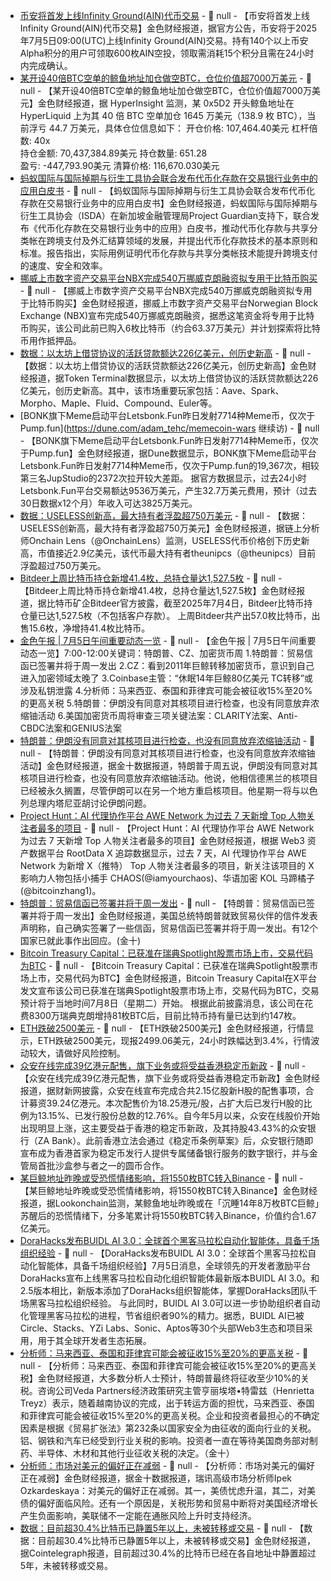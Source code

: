 - [​​币安将首发上线Infinity Ground(AIN)代币交易​](https://x.com/binance/status/1941379909139746918) - 📰 null - 【​​币安将首发上线Infinity Ground(AIN)代币交易​】金色财经报道，据官方公告，币安将于2025年7月5日09:00(UTC)上线Infinity Ground(AIN)交易。持有140个以上币安Alpha积分的用户可领取600枚AIN空投，领取需消耗15个积分且需在24小时内完成确认。
- [某开设40倍BTC空单的鲸鱼地址加仓做空BTC，仓位价值超7000万美元](https://app.hyperliquid.xyz/join/NTOD) - 📰 null - 【某开设40倍BTC空单的鲸鱼地址加仓做空BTC，仓位价值超7000万美元】金色财经报道，据 HyperInsight 监测，某 0x5D2 开头鲸鱼地址在 HyperLiquid 上为其 40 倍 BTC 空单加仓 1645 万美元（138.9 枚 BTC），当前浮亏 44.7 万美元，具体仓位信息如下： 
开仓价格: 107,464.40美元 
杠杆倍数: 40x  
持仓金额: 70,437,384.89美元 
持仓数量: 651.28  
盈亏: -447,793.90美元 
清算价格: 116,670.030美元
- [蚂蚁国际与国际掉期与衍生工具协会联合发布代币化存款在交易银行业务中的应用白皮书]() - 📰 null - 【蚂蚁国际与国际掉期与衍生工具协会联合发布代币化存款在交易银行业务中的应用白皮书】金色财经报道，蚂蚁国际与国际掉期与衍生工具协会（ISDA）在新加坡金融管理局Project Guardian支持下，联合发布《代币化存款在交易银行业务中的应用》白皮书，推动代币化存款与共享分类帐在跨境支付及外汇结算领域的发展，并提出代币化存款技术的基本原则和标准。报告指出，实际用例证明代币化存款与共享分类帐技术能提升跨境支付的速度、安全和效率。
- [挪威上市数字资产交易平台NBX完成540万挪威克朗融资拟专用于比特币购买]() - 📰 null - 【挪威上市数字资产交易平台NBX完成540万挪威克朗融资拟专用于比特币购买】金色财经报道，挪威上市数字资产交易平台Norwegian Block Exchange (NBX)宣布完成540万挪威克朗融资，据悉这笔资金将专用于比特币购买，该公司此前已购入6枚比特币（约合63.37万美元）并计划探索将比特币用作抵押品。
- [数据：以太坊上借贷协议的活跃贷款额达226亿美元，创历史新高](https://x.com/tokenterminal/status/1940860349781262369) - 📰 null - 【数据：以太坊上借贷协议的活跃贷款额达226亿美元，创历史新高】金色财经报道，据Token Terminal数据显示，以太坊上借贷协议的活跃贷款额达226亿美元，创历史新高。其中，该市场重要玩家包括：Aave、Spark、Morpho、Maple、Fluid、Compound、Euler等。
- [BONK旗下Meme启动平台Letsbonk.Fun昨日发射7714种Meme币，仅次于Pump.fun](https://dune.com/adam_tehc/memecoin-wars 继续访) - 📰 null - 【BONK旗下Meme启动平台Letsbonk.Fun昨日发射7714种Meme币，仅次于Pump.fun】金色财经报道，据Dune数据显示，BONK旗下Meme启动平台Letsbonk.Fun昨日发射7714种Meme币，仅次于Pump.fun的19,367次，相较第三名JupStudio的2372次拉开较大差距。 
据官方数据显示，过去24小时Letsbonk.Fun平台交易额达9536万美元，产生32.7万美元费用，预计（过去30日数据x12个月）年收入可达3825万美元。
- [数据：USELESS创新高，最大持有者浮盈超750万美元](https://x.com/OnchainLens/status/1941356899062120805) - 📰 null - 【数据：USELESS创新高，最大持有者浮盈超750万美元】金色财经报道，据链上分析师Onchain Lens（@OnchainLens）监测，USELESS代币价格创下历史新高，市值接近2.9亿美元，该代币最大持有者theunipcs（@theunipcs）目前浮盈超过750万美元。
- [Bitdeer上周比特币持仓新增41.4枚，总持仓量达1,527.5枚](https://x.com/BitdeerOfficial/status/1941351797702132178) - 📰 null - 【Bitdeer上周比特币持仓新增41.4枚，总持仓量达1,527.5枚】金色财经报道，据比特币矿企Bitdeer官方披露，截至2025年7月4日，Bitdeer比特币持仓量已达1,527.5枚（不包括客户存款）。 
上周Bitdeer共产出57.0枚比特币，出售15.6枚，净增持41.4枚比特币。
- [金色午报 | 7月5日午间重要动态一览]() - 📰 null - 【金色午报 | 7月5日午间重要动态一览】7:00-12:00关键词：特朗普、CZ、加密货币周 
1.特朗普：贸易信函已签署并将于周一发出 
2.CZ：看到2011年巨鲸转移加密货币，意识到自己进入加密领域太晚了 
3.Coinbase主管：“休眠14年巨鲸80亿美元 TC转移”或涉及私钥泄露 
4.分析师：马来西亚、泰国和菲律宾可能会被征收15%至20%的更高关税 
5.特朗普：伊朗没有同意对其核项目进行检查，也没有同意放弃浓缩铀活动 
6.美国加密货币周将审查三项关键法案：CLARITY法案、Anti-CBDC法案和GENIUS法案
- [特朗普：伊朗没有同意对其核项目进行检查，也没有同意放弃浓缩铀活动]() - 📰 null - 【特朗普：伊朗没有同意对其核项目进行检查，也没有同意放弃浓缩铀活动】金色财经报道，据金十数据报道，特朗普于周五说，伊朗没有同意对其核项目进行检查，也没有同意放弃浓缩铀活动。他说，他相信德黑兰的核项目已经被永久搁置，尽管伊朗可以在另一个地方重启核项目。他星期一将与以色列总理内塔尼亚胡讨论伊朗问题。
- [Project Hunt：AI 代理协作平台 AWE Network 为过去 7 天新增 Top 人物关注者最多的项目](https://www.rootdata.com/zh) - 📰 null - 【Project Hunt：AI 代理协作平台 AWE Network 为过去 7 天新增 Top 人物关注者最多的项目】金色财经报道，根据 Web3 资产数据平台 RootData X 追踪数据显示，过去 7 天，AI 代理协作平台 AWE Network 为新增 X（推特） Top 人物关注者最多的项目，新关注该项目的 X 影响力人物包括小捕手 CHAOS(@iamyourchaos)、华语加密 KOL 马蹄橘子 (@bitcoinzhang1)。
- [特朗普：贸易信函已签署并将于周一发出]() - 📰 null - 【特朗普：贸易信函已签署并将于周一发出】金色财经报道，美国总统特朗普就致贸易伙伴的信件发表声明称，自己确实签署了一些信函，贸易信函已签署并将于周一发出。有12个国家已就此事作出回应。(金十)
- [Bitcoin Treasury Capital：已获准在瑞典Spotlight股票市场上市，交易代码为BTC](https://x.com/BitcoinTCAB/status/1941050637472387574) - 📰 null - 【Bitcoin Treasury Capital：已获准在瑞典Spotlight股票市场上市，交易代码为BTC】金色财经报道，Bitcoin Treasury Capital在X平台发文宣布该公司已获准在瑞典Spotlight股票市场上市，交易代码为BTC，交易预计将于当地时间7月8日（星期二）开始。 
根据此前披露消息，该公司在花费8300万瑞典克朗增持81枚BTC后，目前比特币持有量已达到约147枚。
- [ETH跌破2500美元]() - 📰 null - 【ETH跌破2500美元】金色财经报道，行情显示，ETH跌破2500美元，现报2499.06美元，24小时跌幅达到3.4%，行情波动较大，请做好风险控制。
- [众安在线完成39亿港元配售，旗下业务或将受益香港稳定币新政](https://finance.caixin.com/2025-07-04/102338225.html?originReferrer=caixinsearch_pc) - 📰 null - 【众安在线完成39亿港元配售，旗下业务或将受益香港稳定币新政】金色财经报道，据财新网披露，众安在线宣布完成合共2.15亿股新H股的配售事项，合计募资39.24亿港元。本次配售价为18.25港元/股，占扩大后已发行H股的比例为13.15%、已发行股份总数的12.76%。自今年5月以来，众安在线股价开始出现明显上涨，这主要受益于香港的稳定币新政，及其持股43.43%的众安银行（ZA Bank）。此前香港立法会通过《稳定币条例草案》后，众安银行随即宣布成为香港首家为稳定币发行人提供专属储备银行服务的数字银行，并与金管局首批沙盒参与者之一的圆币合作。
- [某巨鲸地址昨晚或受恐慌情绪影响，将1550枚BTC转入Binance](https://x.com/lookonchain/status/1941320026847588628) - 📰 null - 【某巨鲸地址昨晚或受恐慌情绪影响，将1550枚BTC转入Binance】金色财经报道，据Lookonchain监测，某鲸鱼地址昨晚或在「沉睡14年8万枚BTC巨鲸」苏醒后的恐慌情绪下，分多笔累计将1550枚BTC转入Binance，价值约合1.67亿美元。
- [DoraHacks发布BUIDL AI 3.0：全球首个黑客马拉松自动化智能体，具备千场组织经验]() - 📰 null - 【DoraHacks发布BUIDL AI 3.0：全球首个黑客马拉松自动化智能体，具备千场组织经验】7月5日消息，全球领先的开发者激励平台DoraHacks宣布上线黑客马拉松自动化组织智能体最新版本BUIDL AI 3.0。和2.5版本相比，新版本添加了DoraHacks组织智能体，掌握DoraHacks团队千场黑客马拉松组织经验。 
与此同时，BUIDL AI 3.0可以进一步协助组织者自动化管理黑客马拉松的进程，节省组织者90%的精力。据悉，BUIDL AI已被Circle、Stacks、YZi Labs、Sonic、Aptos等30个头部Web3生态和项目采用，用于其全球开发者生态拓展。
- [分析师：马来西亚、泰国和菲律宾可能会被征收15%至20%的更高关税]() - 📰 null - 【分析师：马来西亚、泰国和菲律宾可能会被征收15%至20%的更高关税】金色财经报道，大多数分析人士预计，特朗普最终将征收至少10%的关税。咨询公司Veda Partners经济政策研究主管亨丽埃塔•特雷兹（Henrietta Treyz）表示，随着越南协议的完成，出于转运方面的担忧，马来西亚、泰国和菲律宾可能会被征收15%至20%的更高关税。企业和投资者最担心的不确定因素是根据《贸易扩张法》第232条以国家安全为由征收的面向行业的关税。铝、钢铁和汽车已经受到行业关税的影响。投资者一直在等待美国商务部对制药、半导体、木材和其他行业征收关税的决定。（金十）
- [分析师：市场对美元的偏好正在减弱]() - 📰 null - 【分析师：市场对美元的偏好正在减弱】金色财经报道，据金十数据报道，瑞讯高级市场分析师Ipek Ozkardeskaya：对美元的偏好正在减弱。其一，美债忧虑升温，其二，对美债的偏好面临风险。还有一个原因是，关税形势和贸易中断将对美国经济增长产生负面影响，美联储不一定能在通胀风险上升时支持经济。
- [数据：目前超30.4%比特币已静置5年以上，未被转移或交易](https://x.com/Cointelegraph/status/1941301154253623537) - 📰 null - 【数据：目前超30.4%比特币已静置5年以上，未被转移或交易】金色财经报道，据Cointelegraph报道，目前超过30.4%的比特币已经在各自地址中静置超过5年，未被转移或交易。
